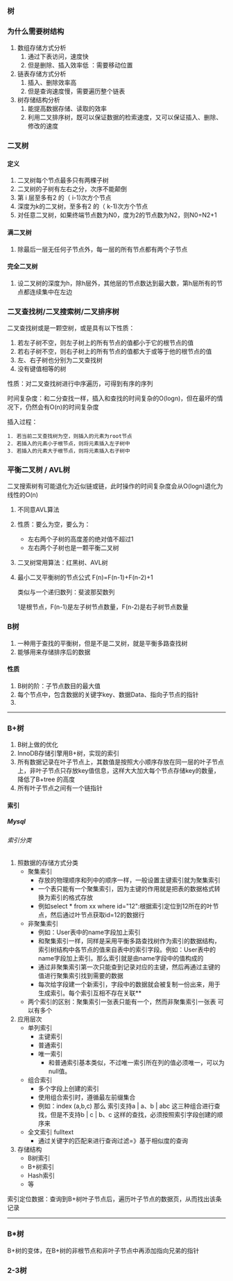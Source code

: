 ### 树

### 为什么需要树结构

1. 数组存储方式分析
   1. 通过下表访问，速度快
   2. 但是删除、插入效率低 ：需要移动位置
2. 链表存储方式分析
   1. 插入、删除效率高
   2. 但是查询速度慢，需要遍历整个链表
3. 树存储结构分析
   1. 能提高数据存储、读取的效率
   2. 利用二叉排序树，既可以保证数据的检索速度，又可以保证插入、删除、修改的速度

### 二叉树

#### 定义

1. 二叉树每个节点最多只有两棵子树
2. 二叉树的子树有左右之分，次序不能颠倒
3. 第 i 层至多有2 的（ i-1)次方个节点
4. 深度为k的二叉树，至多有2 的（ k-1)次方个节点
5. 对任意二叉树，如果终端节点数为N0，度为2的节点数为N2，则N0=N2+1

#### 满二叉树

1. 除最后一层无任何子节点外，每一层的所有节点都有两个子节点

   

#### 完全二叉树

1. 设二叉树的深度为h，除h层外，其他层的节点数达到最大数，第h层所有的节点都连续集中在左边

### 二叉查找树/二叉搜索树/二叉排序树

二叉查找树或是一颗空树，或是具有以下性质：

1. 若左子树不空，则左子树上的所有节点的值都小于它的根节点的值
2. 若右子树不空，则右子树上的所有节点的值都大于或等于他的根节点的值
3. 左、右子树也分别为二叉查找树
4. 没有键值相等的树

性质：对二叉查找树进行中序遍历，可得到有序的序列

时间复杂度：和二分查找一样，插入和查找的时间复杂的O(logn)，但在最坏的情况下，仍然会有O(n)的时间复杂度

插入过程：

	1. 若当前二叉查找树为空，则插入的元素为root节点
	2. 若插入的元素小于根节点，则将元素插入左子树中
	3. 若插入的元素大于根节点，则将元素插入右子树中

### 平衡二叉树 / AVL树  

二叉搜索树有可能退化为近似链或链，此时操作的时间复杂度会从O(logn)退化为线性的O(n)

1. 不同意AVL算法

2. 性质：要么为空，要么为：

   - 左右两个子树的高度差的绝对值不超过1
   - 左右两个子树也是一颗平衡二叉树

3. 二叉树常用算法：红黑树、AVL树

4. 最小二叉平衡树的节点公式
   F(n)=F(n-1)+F(n-2)+1

   类似与一个递归数列：斐波那契数列

   1是根节点，F(n-1)是左子树节点数量，F(n-2)是右子树节点数量

### B树

1. 一种用于查找的平衡树，但是不是二叉树，就是平衡多路查找树
2. 能够用来存储排序后的数据

#### 性质

1. B树的阶：子节点数目的最大值
2. 每个节点中，包含数据的关键字key、数据Data、指向子节点的指针
3. 

---

### B+树

1. B树上做的优化
2. InnoDB存储引擎用B+树，实现的索引
3. 所有数据记录在叶子节点上，其数值是按照大小顺序存放在同一层的叶子节点上，非叶子节点只存放key值信息，这样大大加大每个节点存储key的数量，降低了B+tree 的高度
4. 所有叶子节点之间有一个链指针

#### 索引

##### Mysql

###### 索引分类

1. 照数据的存储方式分类
   - 聚集索引
     - 存放的物理顺序和列中的顺序一样，一般设置主键索引就为聚集索引
     - 一个表只能有一个聚集索引，因为主键的作用就是把表的数据格式转换为索引的格式存放
     - 例如select * from xx where id="12":根据索引定位到12所在的叶节点，然后通过叶节点获取id=12的数据行
   - 非聚集索引
     - 例如：User表中的name字段加上索引
     - 和聚集索引一样，同样是采用平衡多路查找树作为索引的数据结构，索引树结构中各节点的值来自表中的索引字段。例如：User表中的name字段加上索引。那么索引就是由name字段中的值构成的
     - 通过非聚集索引第一次只能查到记录对应的主键，然后再通过主键的值进行聚集索引找到需要的数据
     - 每次给字段建一个新索引，字段中的数据就会被复制一份出来，用于生成索引。每个索引互相不存在关联**
   - 两个索引的区别：聚集索引一张表只能有一个，然而非聚集索引一张表 可以有多个
2. 应用层次
   - 单列索引
     - 主键索引
     - 普通索引
     - 唯一索引
       - 和普通索引基本类似，不过唯一索引所在列的值必须唯一，可以为null值。
   - 组合索引
     - 多个字段上创建的索引
     - 使用组合索引时，遵循最左前缀集合
     - 例如：index (a,b,c) 那么 索引支持a | a、b | abc 这三种组合进行查找，但是不支持b | c | b、c 这样的查找，必须按照索引字段创建的顺序来
   - 全文索引  fulltext
     - 通过关键字的匹配来进行查询过滤=》基于相似度的查询
3. 存储结构
   - B树索引
   - B+树索引
   - Hash索引
   - 等

索引定位数据：查询到B+树叶子节点后，遍历叶子节点的数据页，从而找出该条记录

---

### B*树

B+树的变体，在B+树的非根节点和非叶子节点中再添加指向兄弟的指针

### 2-3树

